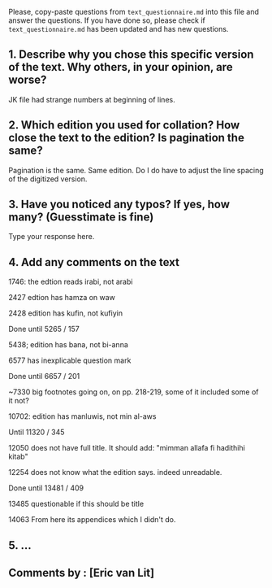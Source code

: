 


Please, copy-paste questions from `text_questionnaire.md` into this file and answer the questions.
If you have done so, please check if `text_questionnaire.md` has been updated and has new questions.

## 1. Describe why you chose this specific version of the text. Why others, in your opinion, are worse?

JK file had strange numbers at beginning of lines. 

## 2. Which edition you used for collation? How close the text to the edition? Is pagination the same?

Pagination is the same. Same edition. Do I do have to adjust the line spacing of the digitized version.

## 3. Have you noticed any typos? If yes, how many? (Guesstimate is fine)

Type your response here.

## 4. Add any comments on the text

1746: the edtion reads irabi, not arabi

2427 edtion has hamza on waw

2428 edition has kufin, not kufiyin

Done until 5265 / 157

5438; edition has bana, not bi-anna

6577 has inexplicable question mark

Done until 6657 / 201

~7330 big footnotes going on, on pp. 218-219, some of it included some of it not?

10702: edition has manluwis, not min al-aws

Until 11320 / 345

12050 does not have full title. It should add: "mimman allafa fi hadithihi kitab"

12254 does not know what the edition says. indeed unreadable.

Done until 13481 / 409

13485 questionable if this should be title

14063 From here its appendices which I didn't do.

## 5. ...

## Comments by : [Eric van Lit]